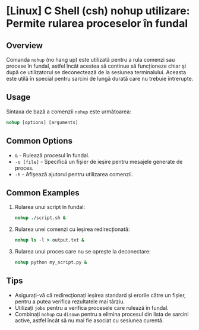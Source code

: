 # [Linux] C Shell (csh) nohup utilizare: Permite rularea proceselor în fundal

## Overview
Comanda `nohup` (no hang up) este utilizată pentru a rula comenzi sau procese în fundal, astfel încât acestea să continue să funcționeze chiar și după ce utilizatorul se deconectează de la sesiunea terminalului. Aceasta este utilă în special pentru sarcini de lungă durată care nu trebuie întrerupte.

## Usage
Sintaxa de bază a comenzii `nohup` este următoarea:

```csh
nohup [options] [arguments]
```

## Common Options
- `&` - Rulează procesul în fundal.
- `-o [file]` - Specifică un fișier de ieșire pentru mesajele generate de proces.
- `-h` - Afișează ajutorul pentru utilizarea comenzii.

## Common Examples
1. Rularea unui script în fundal:
   ```csh
   nohup ./script.sh &
   ```

2. Rularea unei comenzi cu ieșirea redirecționată:
   ```csh
   nohup ls -l > output.txt &
   ```

3. Rularea unui proces care nu se oprește la deconectare:
   ```csh
   nohup python my_script.py &
   ```

## Tips
- Asigurați-vă că redirecționați ieșirea standard și erorile către un fișier, pentru a putea verifica rezultatele mai târziu.
- Utilizați `jobs` pentru a verifica procesele care rulează în fundal.
- Combinați `nohup` cu `disown` pentru a elimina procesul din lista de sarcini active, astfel încât să nu mai fie asociat cu sesiunea curentă.
